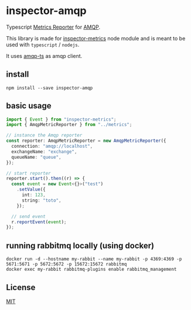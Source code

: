 # inspector-amqp

Typescript [Metrics Reporter](https://github.com/rstiller/inspector-metrics/blob/master/lib/metrics/metric-reporter.ts) for [AMQP](https://www.amqp.org/).

This library is made for [inspector-metrics](https://github.com/rstiller/inspector-metrics) node module and is meant to be used with `typescript` / `nodejs`.

It uses [amqp-ts](https://github.com/abreits/amqp-ts) as amqp client.

## install

`npm install --save inspector-amqp`

## basic usage

```typescript
import { Event } from "inspector-metrics";
import { AmqpMetricReporter } from "../metrics";

// instance the Amqp reporter
const reporter: AmqpMetricReporter = new AmqpMetricReporter({
  connection: "amqp://localhost",
  exchangeName: "exchange",
  queueName: "queue",
});

// start reporter
reporter.start().then((r) => {
  const event = new Event<{}>("test")
    .setValue({
      int: 123,
      string: "toto",
    });

  // send event
  r.reportEvent(event);
});
```

## running rabbitmq locally (using docker)

```
docker run -d --hostname my-rabbit --name my-rabbit -p 4369:4369 -p 5671:5671 -p 5672:5672 -p 15672:15672 rabbitmq
docker exec my-rabbit rabbitmq-plugins enable rabbitmq_management
```

## License

[MIT](https://www.opensource.org/licenses/mit-license.php)
